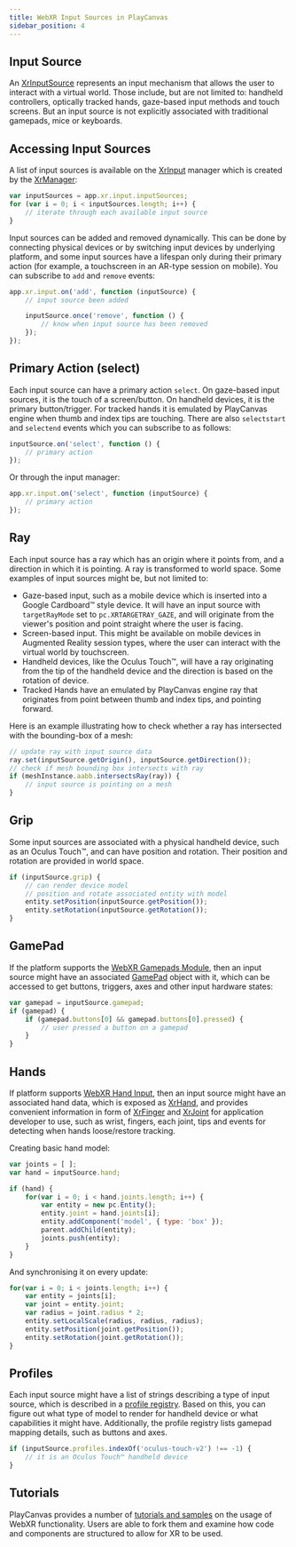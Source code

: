 ```yaml
---
title: WebXR Input Sources in PlayCanvas
sidebar_position: 4
---
```


## Input Source

An [XrInputSource][1] represents an input mechanism that allows the user to interact with a virtual world. Those include, but are not limited to: handheld controllers, optically tracked hands, gaze-based input methods and touch screens. But an input source is not explicitly associated with traditional gamepads, mice or keyboards.

## Accessing Input Sources

A list of input sources is available on the [XrInput][2] manager which is created by the [XrManager][3]:

```javascript
var inputSources = app.xr.input.inputSources;
for (var i = 0; i < inputSources.length; i++) {
    // iterate through each available input source
}
```

Input sources can be added and removed dynamically. This can be done by connecting physical devices or by switching input devices by underlying platform, and some input sources have a lifespan only during their primary action (for example, a touchscreen in an AR-type session on mobile). You can subscribe to `add` and `remove` events:

```javascript
app.xr.input.on('add', function (inputSource) {
    // input source been added

    inputSource.once('remove', function () {
        // know when input source has been removed
    });
});
```

## Primary Action (select)

Each input source can have a primary action `select`. On gaze-based input sources, it is the touch of a screen/button. On handheld devices, it is the primary button/trigger. For tracked hands it is emulated by PlayCanvas engine when thumb and index tips are touching. There are also `selectstart` and `selectend` events which you can subscribe to as follows:

```javascript
inputSource.on('select', function () {
    // primary action
});
```

Or through the input manager:

```javascript
app.xr.input.on('select', function (inputSource) {
    // primary action
});
```

## Ray

Each input source has a ray which has an origin where it points from, and a direction in which it is pointing. A ray is transformed to world space. Some examples of input sources might be, but not limited to:

 * Gaze-based input, such as a mobile device which is inserted into a Google Cardboard™ style device. It will have an input source with `targetRayMode` set to `pc.XRTARGETRAY_GAZE`, and will originate from the viewer's position and point straight where the user is facing.
 * Screen-based input. This might be available on mobile devices in Augmented Reality session types, where the user can interact with the virtual world by touchscreen.
 * Handheld devices, like the Oculus Touch™, will have a ray originating from the tip of the handheld device and the direction is based on the rotation of device.
 * Tracked Hands have an emulated by PlayCanvas engine ray that originates from point between thumb and index tips, and pointing forward.

Here is an example illustrating how to check whether a ray has intersected with the bounding-box of a mesh:

```javascript
// update ray with input source data
ray.set(inputSource.getOrigin(), inputSource.getDirection());
// check if mesh bounding box intersects with ray
if (meshInstance.aabb.intersectsRay(ray)) {
    // input source is pointing on a mesh
}
```

## Grip

Some input sources are associated with a physical handheld device, such as an Oculus Touch™, and can have position and rotation. Their position and rotation are provided in world space.

```javascript
if (inputSource.grip) {
    // can render device model
    // position and rotate associated entity with model
    entity.setPosition(inputSource.getPosition());
    entity.setRotation(inputSource.getRotation());
}
```

## GamePad

If the platform supports the [WebXR Gamepads Module][4], then an input source might have an associated [GamePad][5] object with it, which can be accessed to get buttons, triggers, axes and other input hardware states:

```javascript
var gamepad = inputSource.gamepad;
if (gamepad) {
    if (gamepad.buttons[0] && gamepad.buttons[0].pressed) {
        // user pressed a button on a gamepad
    }
}
```

## Hands

If platform supports [WebXR Hand Input][7], then an input source might have an associated hand data, which is exposed as [XrHand][8], and provides convenient information in form of [XrFinger][9] and [XrJoint][10] for application developer to use, such as wrist, fingers, each joint, tips and events for detecting when hands loose/restore tracking.

Creating basic hand model:

```javascript
var joints = [ ];
var hand = inputSource.hand;

if (hand) {
    for(var i = 0; i < hand.joints.length; i++) {
        var entity = new pc.Entity();
        entity.joint = hand.joints[i];
        entity.addComponent('model', { type: 'box' });
        parent.addChild(entity);
        joints.push(entity);
    }
}
```

And synchronising it on every update:

```javascript
for(var i = 0; i < joints.length; i++) {
    var entity = joints[i];
    var joint = entity.joint;
    var radius = joint.radius * 2;
    entity.setLocalScale(radius, radius, radius);
    entity.setPosition(joint.getPosition());
    entity.setRotation(joint.getRotation());
}
```

## Profiles

Each input source might have a list of strings describing a type of input source, which is described in a [profile registry][6]. Based on this, you can figure out what type of model to render for handheld device or what capabilities it might have. Additionally, the profile registry lists gamepad mapping details, such as buttons and axes.

```javascript
if (inputSource.profiles.indexOf('oculus-touch-v2') !== -1) {
    // it is an Oculus Touch™ handheld device
}
```

## Tutorials

PlayCanvas provides a number of [tutorials and samples][11] on the usage of WebXR functionality. Users are able to fork them and examine how code and components are structured to allow for XR to be used.


[1]: /api/pc.XrInputSource.html
[2]: /api/pc.XrInput.html
[3]: /api/pc.XrManager.html
[4]: https://www.w3.org/TR/webxr-gamepads-module-1/
[5]: https://w3c.github.io/gamepad/
[6]: https://github.com/immersive-web/webxr-input-profiles/tree/master/packages/registry
[7]: https://immersive-web.github.io/webxr-hand-input/
[8]: /api/pc.XrHand.html
[9]: /api/pc.XrFinger.html
[10]: /api/pc.XrJoint.html
[11]: /tutorials/?tags=vr
